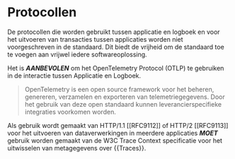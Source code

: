 # Protocollen

De protocollen die worden gebruikt tussen applicatie en logboek en voor het uitvoeren van transacties tussen applicaties worden niet voorgeschreven in de standaard. Dit biedt de vrijheid om de standaard toe te voegen aan vrijwel iedere softwareoplossing.

Het is ***AANBEVOLEN*** om het OpenTelemetry Protocol (OTLP) te gebruiken in de interactie tussen Applicatie en Logboek.

> OpenTelemetry is een open source framework voor het beheren, genereren, verzamelen en exporteren van telemetriegegevens. Door het gebruik van deze open standaard kunnen leverancierspecifieke integraties voorkomen worden.

Als gebruik wordt gemaakt van  HTTP/1.1 [[RFC9112]] of HTTP/2 [[RFC9113]] voor het uitvoeren van dataverwerkingen in meerdere applicaties ***MOET*** gebruik worden gemaakt van de W3C Trace Context specificatie voor het uitwisselen van metagegevens over {{Traces}}.

